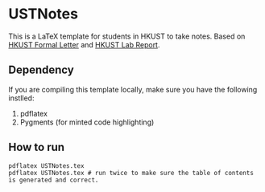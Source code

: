 # USTNotes
This is a LaTeX template for students in HKUST to take notes. Based on [HKUST Formal Letter](https://www.overleaf.com/latex/templates/hkust-letter-template/jkcyqtjgpqgq) and [HKUST Lab Report](https://www.overleaf.com/latex/templates/hkust-lab-report-template/wypwcqnrmhqj).


## Dependency
If you are compiling this template locally, make sure you have the following instlled:
1. pdflatex
2. Pygments (for minted code highlighting)

## How to run
```
pdflatex USTNotes.tex
pdflatex USTNotes.tex # run twice to make sure the table of contents is generated and correct.
```

